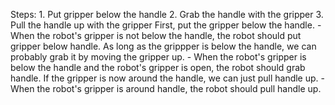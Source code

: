 

Steps:  1. Put gripper below the handle  2. Grab the handle with the gripper  3. Pull the handle up with the gripper 
    First, put the gripper below the handle.
    - When the robot's gripper is not below the handle, the robot should put gripper below handle.
    As long as the grippper is below the handle, we can probably grab it by moving the gripper up.
    - When the robot's gripper is below the handle and the robot's gripper is open, the robot should grab handle.
    If the gripper is now around the handle, we can just pull handle up. 
    - When the robot's gripper is around handle, the robot should pull handle up.